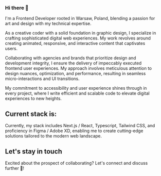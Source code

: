 ### Hi there 👋

I'm a Frontend Developer rooted in Warsaw, Poland, blending a passion for art and design with my technical expertise.

As a creative coder with a solid foundation in graphic design, I specialize in crafting sophisticated digital web experiences. My work revolves around creating animated, responsive, and interactive content that captivates users.

Collaborating with agencies and brands that prioritize design and development integrity, I ensure the delivery of impeccably executed frontend user experiences. My approach involves meticulous attention to design nuances, optimization, and performance, resulting in seamless micro-interactions and UI transitions.

My commitment to accessibility and user experience shines through in every project, where I write efficient and scalable code to elevate digital experiences to new heights.

## Current stack is:

Currently, my stack includes Next.js / React, Typescript, Tailwind CSS, and proficiency in Figma / Adobe XD, enabling me to create cutting-edge solutions tailored to the modern web landscape.

## Let's stay in touch

Excited about the prospect of collaborating? Let's connect and discuss further 💬!

